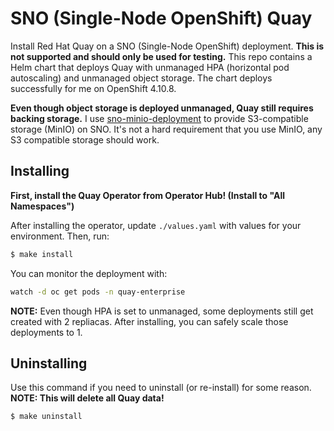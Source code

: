# SNO (Single-Node OpenShift) Quay

Install Red Hat Quay on a SNO (Single-Node OpenShift) deployment. **This is not
supported and should only be used for testing.** This repo contains a Helm
chart that deploys Quay with unmanaged HPA (horizontal pod autoscaling) and
unmanaged object storage. The chart deploys successfully for me on OpenShift
4.10.8.

**Even though object storage is deployed unmanaged, Quay still requires backing
storage.** I use [sno-minio-deployment](https://github.com/RyanMillerC/sno-minio-deployment)
to provide S3-compatible storage (MinIO) on SNO. It's not a hard requirement
that you use MinIO, any S3 compatible storage should work.

## Installing

**First, install the Quay Operator from Operator Hub! (Install to "All
Namespaces")**

After installing the operator, update `./values.yaml` with values for your
environment. Then, run:

```bash
$ make install
```

You can monitor the deployment with:

```bash
watch -d oc get pods -n quay-enterprise
```

**NOTE:** Even though HPA is set to unmanaged, some deployments still get
created with 2 repliacas. After installing, you can safely scale those
deployments to 1.

## Uninstalling

Use this command if you need to uninstall (or re-install) for some reason.
**NOTE: This will delete all Quay data!**

```bash
$ make uninstall
```
